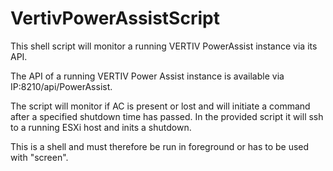 # VertivPowerAssistScript
This shell script will monitor a running VERTIV PowerAssist instance via its API.

The API of a running VERTIV Power Assist instance is available via IP:8210/api/PowerAssist.
  
The script will monitor if AC is present or lost and will initiate a command after a specified shutdown time has passed. In the provided script it will ssh to a running ESXi host and inits a shutdown.
  
This is a shell and must therefore be run in foreground or has to be used with "screen".
